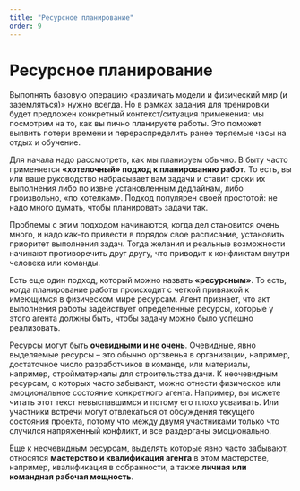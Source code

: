 ```yaml
---
title: "Ресурсное планирование"
order: 9
---
```


# Ресурсное планирование

Выполнять базовую операцию «различать модели и физический мир (и заземляться)» нужно всегда. Но в рамках задания для тренировки будет предложен конкретный контекст/ситуация применения: мы посмотрим на то, как вы лично планируете работы. Это поможет выявить потери времени и перераспределить ранее теряемые часы на отдых и обучение.

Для начала надо рассмотреть, как мы планируем обычно. В быту часто применяется **«****хотелочный****» подход к планированию работ**. То есть, вы или ваше руководство набрасывает вам задачи и ставит сроки их выполнения либо по извне установленным дедлайнам, либо произвольно, «по хотелкам». Подход популярен своей простотой: не надо много думать, чтобы планировать задачи так.

Проблемы с этим подходом начинаются, когда дел становится очень много, и надо как-то привести в порядок свое расписание, установить приоритет выполнения задач. Тогда желания и реальные возможности начинают противоречить друг другу, что приводит к конфликтам внутри человека или команды.

Есть еще один подход, который можно назвать **«ресурсным»**. То есть, когда планирование работы происходит с четкой привязкой к имеющимся в физическом мире ресурсам. Агент признает, что акт выполнения работы задействует определенные ресурсы, которые у этого агента должны быть, чтобы задачу можно было успешно реализовать.

Ресурсы могут быть **очевидными и не очень**. Очевидные, явно выделяемые ресурсы – это обычно оргзвенья в организации, например, достаточное число разработчиков в команде, или материалы, например, стройматериалы для строительства дачи. К неочевидным ресурсам, о которых часто забывают, можно отнести физическое или эмоциональное состояние конкретного агента. Например, вы можете читать этот текст невыспавшимся и потому его плохо усваивать. Или участники встречи могут отвлекаться от обсуждения текущего состояния проекта, потому что между двумя участниками только что случился напряженный конфликт, и все раздерганы эмоционально.

Еще к неочевидным ресурсам, выделять которые явно часто забывают, относятся **мастерство и квалификация агента** в этом мастерстве, например, квалификация в собранности, а также **личная или командная рабочая мощность**.